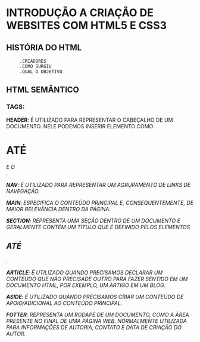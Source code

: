 # INTRODUÇÃO A CRIAÇÃO DE WEBSITES COM HTML5 E CSS3
## HISTÓRIA DO HTML
         .CRIADORES
         .COMO SURGIU
         .QUAL O OBJETIVO
## HTML SEMÂNTICO
### TAGS:
**HEADER**: É UTILIZADO PARA REPRESENTAR O CABEÇALHO DE UM DOCUMENTO.
    NELE PODEMOS INSERIR ELEMENTO COMO <h1> ATÉ <h6> E O <NAV>.
    
**NAV**: É UTILIZADO PARA REPRESENTAR UM AGRUPAMENTO DE LINKS DE NAVEGAÇÃO.

**MAIN**: ESPECIFICA O CONTEÚDO PRINCIPAL E, CONSEQUENTEMENTE, DE MAIOR
    RELEVÂNCIA DENTRO DA PÁGINA.
    
**SECTION**: REPRESENTA UMA SEÇÃO DENTRO DE UM DOCUMENTO E GERALMENTE CONTÉM 
    UM TÍTULO QUE É DEFINIDO PELOS ELEMENTOS <h1> ATÉ <h6>.
    
**ARTICLE**: É UTILIZADO QUANDO PRECISAMOS DECLARAR UM CONTEÚDO QUE NÃO PRECISADE OUTRO PARA FAZER SENTIDO EM UM DOCUMENTO HTML, POR EXEMPLO, UM ARTIGO EM  UM BLOG.

**ASIDE**: É UTILIZADO QUANDO PRECISAMOS CRIAR UM CONTEÚDO DE APOIO/ADICIONAL AO 
    CONTEÚDO PRINCIPAL.
    
**FOTTER**: REPRESENTA UM RODAPÉ DE UM DOCUMENTO, COMO A ÁREA PRESENTE NO FINAL 
    DE UMA PÁGINA WEB. NORMALMENTE UTILIZADA PARA INFORMAÇÕES DE AUTORIA, 
    CONTATO E DATA DE CRIAÇÃO DO AUTOR.
